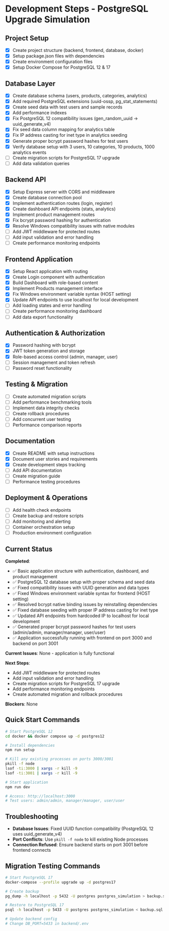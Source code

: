 # Development Steps - PostgreSQL Upgrade Simulation

## Project Setup
- [x] Create project structure (backend, frontend, database, docker)
- [x] Setup package.json files with dependencies
- [x] Create environment configuration files
- [x] Setup Docker Compose for PostgreSQL 12 & 17

## Database Layer
- [x] Create database schema (users, products, categories, analytics)
- [x] Add required PostgreSQL extensions (uuid-ossp, pg_stat_statements)
- [x] Create seed data with test users and sample records
- [x] Add performance indexes
- [x] Fix PostgreSQL 12 compatibility issues (gen_random_uuid → uuid_generate_v4)
- [x] Fix seed data column mapping for analytics table
- [x] Fix IP address casting for inet type in analytics seeding
- [x] Generate proper bcrypt password hashes for test users
- [x] Verify database setup with 3 users, 10 categories, 10 products, 1000 analytics events
- [ ] Create migration scripts for PostgreSQL 17 upgrade
- [ ] Add data validation queries

## Backend API
- [x] Setup Express server with CORS and middleware
- [x] Create database connection pool
- [x] Implement authentication routes (login, register)
- [x] Create dashboard API endpoints (stats, analytics)
- [x] Implement product management routes
- [x] Fix bcrypt password hashing for authentication
- [x] Resolve Windows compatibility issues with native modules
- [ ] Add JWT middleware for protected routes
- [ ] Add input validation and error handling
- [ ] Create performance monitoring endpoints

## Frontend Application
- [x] Setup React application with routing
- [x] Create Login component with authentication
- [x] Build Dashboard with role-based content
- [x] Implement Products management interface
- [x] Fix Windows environment variable syntax (HOST setting)
- [x] Update API endpoints to use localhost for local development
- [ ] Add loading states and error handling
- [ ] Create performance monitoring dashboard
- [ ] Add data export functionality

## Authentication & Authorization
- [x] Password hashing with bcrypt
- [x] JWT token generation and storage
- [x] Role-based access control (admin, manager, user)
- [ ] Session management and token refresh
- [ ] Password reset functionality

## Testing & Migration
- [ ] Create automated migration scripts
- [ ] Add performance benchmarking tools
- [ ] Implement data integrity checks
- [ ] Create rollback procedures
- [ ] Add concurrent user testing
- [ ] Performance comparison reports

## Documentation
- [x] Create README with setup instructions
- [x] Document user stories and requirements
- [x] Create development steps tracking
- [ ] Add API documentation
- [ ] Create migration guide
- [ ] Performance testing procedures

## Deployment & Operations
- [ ] Add health check endpoints
- [ ] Create backup and restore scripts
- [ ] Add monitoring and alerting
- [ ] Container orchestration setup
- [ ] Production environment configuration

## Current Status
**Completed**: 
- ✅ Basic application structure with authentication, dashboard, and product management
- ✅ PostgreSQL 12 database setup with proper schema and seed data
- ✅ Fixed compatibility issues with UUID generation and data types
- ✅ Fixed Windows environment variable syntax for frontend (HOST setting)
- ✅ Resolved bcrypt native binding issues by reinstalling dependencies
- ✅ Fixed database seeding with proper IP address casting for inet type
- ✅ Updated API endpoints from hardcoded IP to localhost for local development
- ✅ Generated proper bcrypt password hashes for test users (admin/admin, manager/manager, user/user)
- ✅ Application successfully running with frontend on port 3000 and backend on port 3001

**Current Issues**: None - application is fully functional

**Next Steps**: 
- Add JWT middleware for protected routes
- Add input validation and error handling
- Create migration scripts for PostgreSQL 17 upgrade
- Add performance monitoring endpoints
- Create automated migration and rollback procedures

**Blockers**: None

## Quick Start Commands
```bash
# Start PostgreSQL 12
cd docker && docker compose up -d postgres12

# Install dependencies
npm run setup

# Kill any existing processes on ports 3000/3001
pkill -f node
lsof -ti:3000 | xargs -r kill -9
lsof -ti:3001 | xargs -r kill -9

# Start application
npm run dev

# Access: http://localhost:3000
# Test users: admin/admin, manager/manager, user/user
```

## Troubleshooting
- **Database Issues**: Fixed UUID function compatibility (PostgreSQL 12 uses uuid_generate_v4)
- **Port Conflicts**: Use `pkill -f node` to kill existing Node processes
- **Connection Refused**: Ensure backend starts on port 3001 before frontend connects

## Migration Testing Commands
```bash
# Start PostgreSQL 17
docker-compose --profile upgrade up -d postgres17

# Create backup
pg_dump -h localhost -p 5432 -U postgres postgres_simulation > backup.sql

# Restore to PostgreSQL 17
psql -h localhost -p 5433 -U postgres postgres_simulation < backup.sql

# Update backend config
# Change DB_PORT=5433 in backend/.env
```